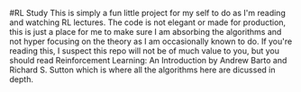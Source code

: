 #RL Study
This is simply a fun little project for my self to do as I'm reading and watching RL lectures. The code is not elegant or made for production, this is just a place for me to make sure I am absorbing the algorithms and not hyper focusing on the theory as I am occasionally known to do. 
If you're reading this, I suspect this repo will not be of much value to you, but you should read Reinforcement Learning: An Introduction by Andrew Barto and Richard S. Sutton which is where all the algorithms here are dicussed in depth. 
